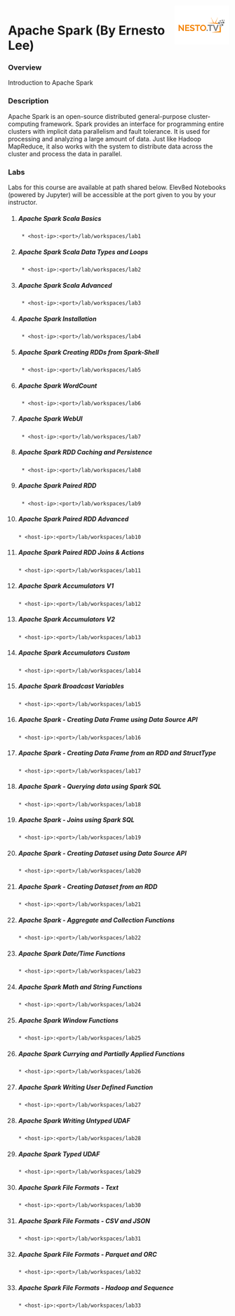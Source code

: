 <img align="right" src="./logo-small.png">


# Apache Spark (By Ernesto Lee)

### Overview
Introduction to Apache Spark

### Description
Apache Spark is an open-source distributed general-purpose cluster-computing framework. Spark provides an interface for programming entire clusters with implicit data parallelism and fault tolerance. It is used for processing and analyzing a large amount of data. Just like Hadoop MapReduce, it also works with the system to distribute data across the cluster and process the data in parallel.

### Labs

Labs for this course are available at path shared below. Elev8ed Notebooks (powered by Jupyter) will be accessible at the port given to you by your instructor. 

1. ##### Apache Spark Scala Basics
		* <host-ip>:<port>/lab/workspaces/lab1
2. ##### Apache Spark Scala Data Types and Loops
		* <host-ip>:<port>/lab/workspaces/lab2
3. ##### Apache Spark Scala Advanced
		* <host-ip>:<port>/lab/workspaces/lab3
4. ##### Apache Spark Installation
		* <host-ip>:<port>/lab/workspaces/lab4
5. ##### Apache Spark Creating RDDs from Spark-Shell
		* <host-ip>:<port>/lab/workspaces/lab5
6. ##### Apache Spark WordCount
		* <host-ip>:<port>/lab/workspaces/lab6
7. ##### Apache Spark WebUI
		* <host-ip>:<port>/lab/workspaces/lab7
8. ##### Apache Spark RDD Caching and Persistence
		* <host-ip>:<port>/lab/workspaces/lab8
9. ##### Apache Spark Paired RDD
		* <host-ip>:<port>/lab/workspaces/lab9
10. ##### Apache Spark Paired RDD Advanced
		* <host-ip>:<port>/lab/workspaces/lab10
11. ##### Apache Spark Paired RDD Joins & Actions
		* <host-ip>:<port>/lab/workspaces/lab11
12. ##### Apache Spark Accumulators V1
		* <host-ip>:<port>/lab/workspaces/lab12
13. ##### Apache Spark Accumulators V2
		* <host-ip>:<port>/lab/workspaces/lab13
14. ##### Apache Spark Accumulators Custom
		* <host-ip>:<port>/lab/workspaces/lab14
15. ##### Apache Spark Broadcast Variables
		* <host-ip>:<port>/lab/workspaces/lab15
16. ##### Apache Spark - Creating Data Frame using Data Source API
		* <host-ip>:<port>/lab/workspaces/lab16
17. ##### Apache Spark - Creating Data Frame from an RDD and StructType
		* <host-ip>:<port>/lab/workspaces/lab17
18. ##### Apache Spark - Querying data using Spark SQL
		* <host-ip>:<port>/lab/workspaces/lab18
19. ##### Apache Spark - Joins using Spark SQL
		* <host-ip>:<port>/lab/workspaces/lab19
20. ##### Apache Spark - Creating Dataset using Data Source API
		* <host-ip>:<port>/lab/workspaces/lab20
21. ##### Apache Spark - Creating Dataset from an RDD
		* <host-ip>:<port>/lab/workspaces/lab21
22. ##### Apache Spark - Aggregate and Collection Functions
		* <host-ip>:<port>/lab/workspaces/lab22
23. ##### Apache Spark Date/Time Functions
		* <host-ip>:<port>/lab/workspaces/lab23
24. ##### Apache Spark Math and String Functions
		* <host-ip>:<port>/lab/workspaces/lab24
25. ##### Apache Spark Window Functions
		* <host-ip>:<port>/lab/workspaces/lab25
26. ##### Apache Spark Currying and Partially Applied Functions
		* <host-ip>:<port>/lab/workspaces/lab26
27. ##### Apache Spark Writing User Defined Function
		* <host-ip>:<port>/lab/workspaces/lab27
28. ##### Apache Spark Writing Untyped UDAF
		* <host-ip>:<port>/lab/workspaces/lab28
29. ##### Apache Spark Typed UDAF
		* <host-ip>:<port>/lab/workspaces/lab29
30. ##### Apache Spark File Formats - Text
		* <host-ip>:<port>/lab/workspaces/lab30
31. ##### Apache Spark File Formats - CSV and JSON
		* <host-ip>:<port>/lab/workspaces/lab31
32. ##### Apache Spark File Formats - Parquet and ORC
		* <host-ip>:<port>/lab/workspaces/lab32
33. ##### Apache Spark File Formats - Hadoop and Sequence
		* <host-ip>:<port>/lab/workspaces/lab33